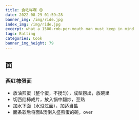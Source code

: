 ```yaml
---
title: 食咗咩啊 😋
date: 2022-08-29 01:59:28
banner_img: /img/ride.jpg
index_img: /img/ride.jpg
excerpt: what a 1500-rmb-per-mouth man must keep in mind
tags: Eatting
categories: Cook
banner_img_height: 79
---
```


## 面

### 西红柿蛋面

- 放油煎蛋（整个蛋，不搅匀），成型捞出，放碗里
- 切西红柿成片，放入锅中翻炒，至熟
- 加水下面（水没过面），加适当盐
- 面条软后将面&汤倒入盛煎蛋的碗，over
